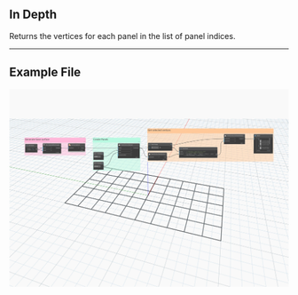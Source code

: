 ## In Depth
Returns the vertices for each panel in the list of panel indices.
___
## Example File

![GetPanelVertices](./Autodesk.DesignScript.Geometry.PanelSurface.GetPanelVertices_img.jpg)
